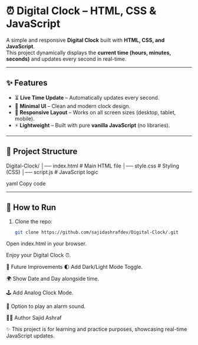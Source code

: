 # ⏰ Digital Clock – HTML, CSS & JavaScript

A simple and responsive **Digital Clock** built with **HTML, CSS, and JavaScript**.  
This project dynamically displays the **current time (hours, minutes, seconds)** and updates every second in real-time.  

---

## ✨ Features

- ⏳ **Live Time Update** – Automatically updates every second.  
- 🎨 **Minimal UI** – Clean and modern clock design.  
- 📱 **Responsive Layout** – Works on all screen sizes (desktop, tablet, mobile).  
- ⚡ **Lightweight** – Built with pure **vanilla JavaScript** (no libraries).
  
---

## 📂 Project Structure

Digital-Clock/
│── index.html # Main HTML file
│── style.css # Styling (CSS)
│── script.js # JavaScript logic

yaml
Copy code

---

## 🚀 How to Run

1. Clone the repo:
   ```bash
   git clone https://github.com/sajidashrafdev/Digital-Clock/.git
Open index.html in your browser.

Enjoy your Digital Clock ⏰.

🔮 Future Improvements
🌓 Add Dark/Light Mode Toggle.

🌍 Show Date and Day alongside time.

🕹️ Add Analog Clock Mode.

🎵 Option to play an alarm sound.

👨‍💻 Author
Sajid Ashraf

✨ This project is for learning and practice purposes, showcasing real-time JavaScript updates.







